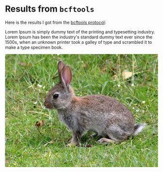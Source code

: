 # Results from `bcftools`

Here is the results I got from the [bcftools protocol](/Methods/bcftools_protocol.md):

Lorem Ipsum is simply dummy text of the printing and typesetting industry. 
Lorem Ipsum has been the industry's standard dummy text ever since the 1500s, when an unknown printer took a galley of type and scrambled it to make a type specimen book.

![](/rabbit.webp)

